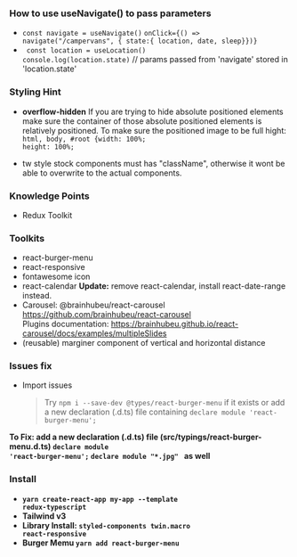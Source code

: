 ### How to use useNavigate() to pass parameters 
- <code>const navigate = useNavigate()</code>
  <code>onClick={() => navigate("/campervans", { state:{ location, date, sleep}})}</code>
- <code> const location = useLocation()</code>
  <code> console.log(location.state)</code> // params passed from 'navigate' stored in 'location.state'


### Styling Hint

- <strong>overflow-hidden</strong>
  If you are trying to hide absolute positioned elements make sure the container of those absolute positioned elements is relatively positioned.
  To make sure the positioned image to be full hight:
  <code>html, body, #root {width: 100%; height: 100%;</code>

- tw style stock components must has "className", otherwise it wont be able to overwrite to the actual components.

### Knowledge Points

- Redux Toolkit

### Toolkits

- react-burger-menu
- react-responsive
- fontawesome icon
- react-calendar
  <strong>Update:</strong> remove react-calendar, install react-date-range instead.
- Carousel: @brainhubeu/react-carousel  
https://github.com/brainhubeu/react-carousel   
Plugins documentation: https://brainhubeu.github.io/react-carousel/docs/examples/multipleSlides
- (reusable) marginer component of vertical and horizontal distance

### Issues fix

- Import issues
  > Try `npm i --save-dev @types/react-burger-menu` if it exists or add a new declaration (.d.ts) file containing `declare module 'react-burger-menu';`

<strong>To Fix: add a new declaration (.d.ts) file (src/typings/react-burger-menu.d.ts)
<code>declare module 'react-burger-menu';</code>
<code>declare module "*.jpg" </code> as well

### Install

- <code>yarn create-react-app my-app --template redux-typescript</code>
- Tailwind v3
- Library Install:
  <code>styled-components twin.macro react-responsive</code>
- Burger Memu
  <code>yarn add react-burger-menu</code>
